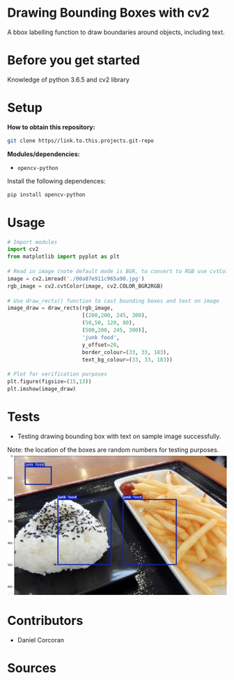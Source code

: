 # Drawing Bounding Boxes with cv2
A bbox labelling function to draw boundaries around objects, including text.

# Before you get started
Knowledge of python 3.6.5 and cv2 library

# Setup
**How to obtain this repository:**
```sh
git clone https//link.to.this.projects.git-repo
```
**Modules/dependencies:**
- `opencv-python`

Install the following dependences:
```sh
pip install opencv-python
```

# Usage
```python
# Import modules
import cv2
from matplotlib import pyplot as plt

# Read in image (note default mode is BGR, to convert to RGB use cvtColor)
image = cv2.imread('./00a87e911c965a90.jpg')
rgb_image = cv2.cvtColor(image, cv2.COLOR_BGR2RGB)

# Use draw_rects() function to cast bounding boxes and text on image
image_draw = draw_rects(rgb_image, 
                        [(200,200, 245, 300),
                        (50,50, 120, 80),
                        (500,200, 245, 300)], 
                        'junk food', 
                        y_offset=20, 
                        border_colour=(33, 33, 183),
                        text_bg_colour=(33, 33, 183))

# Plot for verification purposes
plt.figure(figsize=(15,13))
plt.imshow(image_draw)
```

# Tests
- Testing drawing bounding box with text on sample image successfully.

Note: the location of the boxes are random numbers for testing purposes.
![Image](https://github.com/danielc92/cv2-drawing-boundingboxes/blob/master/result-cropped.jpg)

# Contributors
- Daniel Corcoran

# Sources

